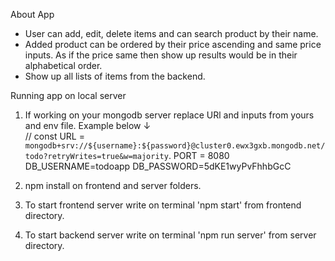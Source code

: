 About App

- User can add, edit, delete items and can search product by their name.
- Added product can be ordered by their price ascending and same price inputs. As if the price same then show up results would be in their alphabetical order. 
- Show up all lists of items from the backend.

Running app on local server 

1. If working on your mongodb server replace URl and inputs from yours and env file. Example below ↓  
// const URL = `mongodb+srv://${username}:${password}@cluster0.ewx3gxb.mongodb.net/todo?retryWrites=true&w=majority`.
PORT = 8080
DB_USERNAME=todoapp
DB_PASSWORD=5dKE1wyPvFhhbGcC

2. npm install on frontend and server folders. 
3. To start frontend server write on terminal 'npm start' from frontend directory.
4. To start backend server write on terminal 'npm run server' from server directory.
